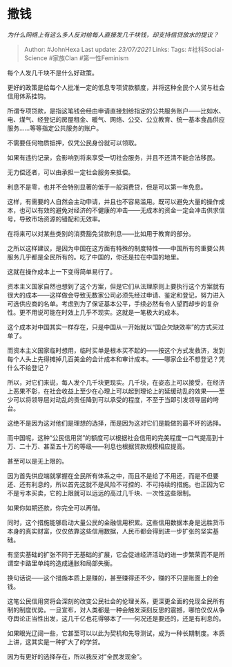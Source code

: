 # 撒钱
*为什么网络上有这么多人反对给每人直接发几千块钱，却支持信贷放水的提议？*

> Author: #JohnHexa
Last update: *23/07/2021* 
Links:
Tags:  #社科Social-Science #家族Clan #第一性Feminism



每个人发几千块不是什么好政策。

更好的政策是给每个人批准一定的低息专项贷款额度，并将这种全民个人贷与社会信用体系挂钩。

所谓专项贷款，是指这笔钱会经由申请直接划给指定的公共服务账户——比如水、电、煤气、经登记的房屋租金、暖气、网络、公交、公立教育、统一基本食品供应服务……等等指定公共服务的账户。

不需要任何物质抵押，仅凭公民身份就可以领取。

如果有违约记录，会影响到将来享受一切社会服务，并且不还清不能合法移民。

无力偿还者，可以由承担一定社会服务来抵偿。

利息不是零，也并不会特别显著的低于一般消费贷，但是可以第一年免息。

这样，有需要的人自然会主动申请，并且也不容易滥用。既可以避免大量的操作成本，也可以有效的避免对经济的不健康的冲击——无成本的资金一定会冲击供求信号，导致市场资源的错配和无效率。

在将来可以对某些类别的消费豁免贷款利息——比如用于教育的部分。

之所以这样建议，是因为中国在这方面有特殊的制度特性——中国所有的重要公共服务几乎都是全民所有的。吃了中国的，你还是拉在中国的地里。

这就在操作成本上一下变得简单易行了。

资本主义国家自然也想到了这个方案，但是它们从法理原则上要执行这个方案就有很大的成本——这样做会导致无数家公司必须先经过申请、鉴定和登记，努力进入可选供应商的名单。考虑到为了保证基本公平，手续必然有令人望而却步的复杂性。更不用说可能在时效上几乎不现实。这就是一笔极大的成本。

这个成本对中国其实一样存在，只是中国从一开始就以“国企欠缺效率”的方式买过单了。

而资本主义国家临时想用，临时买单是根本买不起的——按这个方式发救济，发到每个人头上先得摊掉几百美金的会计成本和审计成本。——哪家企业不想登记？凭什么不给登记？

所以，对它们来说，每人发个几千块更现实。几千块，在姿态上可以接受，在经济上恶果不彰，在社会收益上至少在心理上可以起到理论上的延缓动乱的效果——至少可以将领导层对动乱的责任降到可以承受的程度，不至于当即引发领导层的垮台。

这绝不是因为这对他们是理想的选择，而是因为这对它们是能做的最不坏的选择。

而中国呢，这种“公民信用贷”的额度可以根据社会信用的完美程度一口气提高到十万、二十万、甚至五十万的等级——利息也根据贷款规模相应提高。

甚至可以是无上限的。

因为首先供应端就掌握在全民所有体系之中，而且不是给了不用还，而是不但要还、还有利息的，所以首先这就不是风险不可控的、不可持续的措施。也正因为它不是亏本买卖，它的上限就可以远远的高过几千块、一次性这些限制。

如果你如期还款，你完全可以再借。

同时，这个措施能够启动大量公民的金融信用积累。这些信用数据本身是远胜货币本身的真实财富，仅仅依靠这些信用数据，人民币都会得到进一步扩张的坚实基础。

有坚实基础的扩张不同于无基础的扩展，它会促进经济活动的进一步繁荣而不是所谓空卡路里单纯的造成通胀和局部失衡。

换句话说——这个措施本质上是赚的，甚至赚得还不少，赚的不只是账面上的金钱。

这笔公民信用贷将会深刻的改变公民社会的伦理关系，更深更全面的兑现全民所有制的制度优势。一旦宣布，对人类都是一种会触发深刻反思的震撼，哪怕仅仅从争夺舆论正当性出发，这几千亿也花得够本了——何况还是要还的，还是有利息的。

如果眼光辽阔一些，它甚至可以以此为契机和先导测试，成为一种长期制度。本质上讲，这其实是一种扩大了的学贷。

因为有更好的选择存在，所以我反对“全民发现金”。



